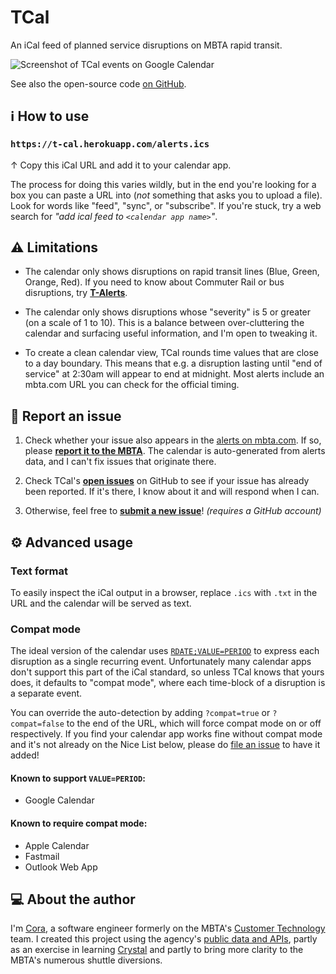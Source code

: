 # TCal

<p class="subtitle">
  An iCal feed of planned service disruptions on MBTA rapid transit.
</p>

<p class="screenshot">
  <img alt="Screenshot of TCal events on Google Calendar" src="/screenshot.png">
</p>

<p class="repo-link">
  See also the open-source code
  <a href="https://github.com/digitalcora/t-cal">on GitHub</a>.
</p>

## ℹ How to use

### `https://t-cal.herokuapp.com/alerts.ics`

↑ Copy this iCal URL and add it to your calendar app.

The process for doing this varies wildly, but in the end you're looking for a
box you can paste a URL into (_not_ something that asks you to upload a file).
Look for words like "feed", "sync", or "subscribe". If you're stuck, try a web
search for _"add ical feed to `<calendar app name>`"_.


## ⚠ Limitations

* The calendar only shows disruptions on rapid transit lines (Blue, Green,
  Orange, Red). If you need to know about Commuter Rail or bus disruptions, try
  [**T-Alerts**](https://alerts.mbta.com/).

* The calendar only shows disruptions whose "severity" is 5 or greater (on a
  scale of 1 to 10). This is a balance between over-cluttering the calendar and
  surfacing useful information, and I'm open to tweaking it.

* To create a clean calendar view, TCal rounds time values that are close to a
  day boundary. This means that e.g. a disruption lasting until "end of service"
  at 2:30am will appear to end at midnight. Most alerts include an mbta.com URL
  you can check for the official timing.


## 💬 Report an issue

1. Check whether your issue also appears in the [alerts on mbta.com]. If so,
   please [**report it to the MBTA**][report]. The calendar is auto-generated
   from alerts data, and I can't fix issues that originate there.

2. Check TCal's **[open issues]** on GitHub to see if your issue has already
   been reported. If it's there, I know about it and will respond when I can.

3. Otherwise, feel free to [**submit a new issue**][new-issue]! _(requires a
   GitHub account)_

[alerts on mbta.com]: https://mbta.com/alerts/subway
[report]: https://www.mbta.com/customer-support
[open issues]: https://github.com/digitalcora/t-cal/issues
[new-issue]: https://github.com/digitalcora/t-cal/issues/new


## ⚙ Advanced usage

### Text format

To easily inspect the iCal output in a browser, replace `.ics` with `.txt` in
the URL and the calendar will be served as text.

### Compat mode

The ideal version of the calendar uses [`RDATE;VALUE=PERIOD`][rdate] to express
each disruption as a single recurring event. Unfortunately many calendar apps
don't support this part of the iCal standard, so unless TCal knows that yours
does, it defaults to "compat mode", where each time-block of a disruption is a
separate event.

[rdate]: https://tools.ietf.org/html/rfc5545#section-3.8.5.2

You can override the auto-detection by adding `?compat=true` or `?compat=false`
to the end of the URL, which will force compat mode on or off respectively. If
you find your calendar app works fine without compat mode and it's not already
on the Nice List below, please do [file an issue] to have it added!

[file an issue]: https://github.com/digitalcora/t-cal/issues/new

#### Known to support `VALUE=PERIOD`:

* Google Calendar

#### Known to require compat mode:

* Apple Calendar
* Fastmail
* Outlook Web App


## 💻 About the author

I'm [Cora], a software engineer formerly on the MBTA's
[Customer Technology][ctd] team. I created this project using the agency's
[public data and APIs][devs], partly as an exercise in learning [Crystal] and
partly to bring more clarity to the MBTA's numerous shuttle diversions.

[Cora]: https://digitalcora.net/
[ctd]: https://ctd.mbta.com/
[devs]: https://www.mbta.com/developers
[Crystal]: https://crystal-lang.org/
